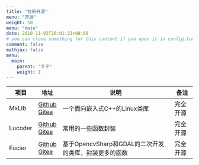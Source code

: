 ```yaml
---
title: "牧轩开源"
menu: "开源"
weight: 50
menu: "main"
date: 2018-11-03T16:01:23+08:00
# you can close something for this content if you open it in config.toml.
comment: false
mathjax: false
menu:
  main:
    parent: "关于"
    weight: 1
---
```


|项目|地址|说明|备注|
|---|---|---|---|
|MxLib|[Github](https://github.com/muxhub/mxlib)<br />[Gitee](https://gitee.com/mxhub/mxlib)|一个面向嵌入式C++的Linux类库|完全开源|
|Lucoder|[Github](https://github.com/muxhub/lucoder)<br />[Gitee](https://gitee.com/muxhub/lucoder)|常用的一些函数封装|完全开源|
|Fucier|[Github](https://github.com/muxhub/fucier)<br />[Gitee](https://gitee.com/muxhub/fucier)|基于OpencvSharp和GDAL的二次开发的类库，封装更多的函数|完全开源|